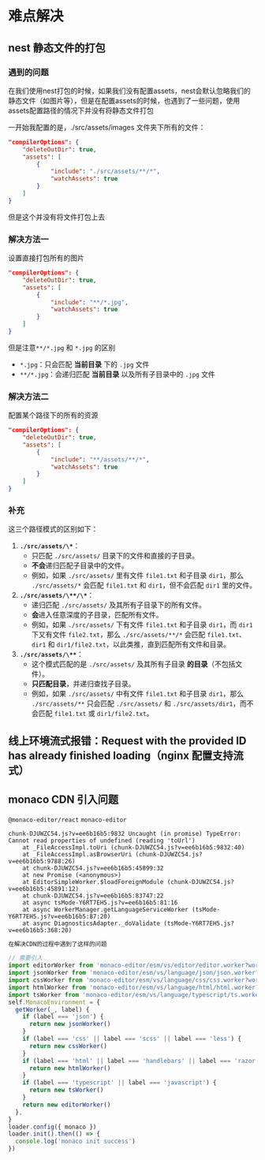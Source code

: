 # 难点解决

## nest 静态文件的打包

### 遇到的问题

在我们使用nest打包的时候，如果我们没有配置assets，nest会默认忽略我们的静态文件（如图片等），但是在配置assets的时候，也遇到了一些问题，使用assets配置路径的情况下并没有将静态文件打包

一开始我配置的是，./src/assets/images 文件夹下所有的文件：

```json
"compilerOptions": {
    "deleteOutDir": true,
    "assets": [
        {
            "include": "./src/assets/**/*",
            "watchAssets": true
        }
    ]
}
```

但是这个并没有将文件打包上去



### 解决方法一

设置直接打包所有的图片

```json
"compilerOptions": {
    "deleteOutDir": true,
    "assets": [
        {
            "include": "**/*.jpg",
            "watchAssets": true
        }
    ]
}
```

但是注意`**/*.jpg` 和 `*.jpg` 的区别

- `*.jpg`：只会匹配 **当前目录** 下的 `.jpg` 文件
- `**/*.jpg`：会递归匹配 **当前目录** 以及所有子目录中的 `.jpg` 文件



### 解决方法二

配置某个路径下的所有的资源

```json
"compilerOptions": {
    "deleteOutDir": true,
    "assets": [
        {
            "include": "**/assets/**/*",
            "watchAssets": true
        }
    ]
}
```



### 补充

这三个路径模式的区别如下：

1. **`./src/assets/\*`**：
   - 只匹配 `./src/assets/` 目录下的文件和直接的子目录。
   - **不会**递归匹配子目录中的文件。
   - 例如，如果 `./src/assets/` 里有文件 `file1.txt` 和子目录 `dir1`，那么 `./src/assets/*` 会匹配 `file1.txt` 和 `dir1`，但不会匹配 `dir1` 里的文件。
2. **`./src/assets/\**/\*`**：
   - 递归匹配 `./src/assets/` 及其所有子目录下的所有文件。
   - **会**进入任意深度的子目录，匹配所有文件。
   - 例如，如果 `./src/assets/` 下有文件 `file1.txt` 和子目录 `dir1`，而 `dir1` 下又有文件 `file2.txt`，那么 `./src/assets/**/*` 会匹配 `file1.txt`、`dir1` 和 `dir1/file2.txt`，以此类推，直到匹配所有文件和目录。
3. **`./src/assets/\**`**：
   - 这个模式匹配的是 `./src/assets/` 及其所有子目录 **的目录**（不包括文件）。
   - **只匹配目录**，并递归查找子目录。
   - 例如，如果 `./src/assets/` 中有文件 `file1.txt` 和子目录 `dir1`，那么 `./src/assets/**` 只会匹配 `./src/assets/` 和 `./src/assets/dir1`，而不会匹配 `file1.txt` 或 `dir1/file2.txt`。



## 线上环境流式报错：Request with the provided ID has already finished loading（nginx 配置支持流式）

## monaco CDN 引入问题

`@monaco-editor/react` `monaco-editor`

```
chunk-DJUWZC54.js?v=ee6b16b5:9832 Uncaught (in promise) TypeError: Cannot read properties of undefined (reading 'toUrl')
    at _FileAccessImpl.toUri (chunk-DJUWZC54.js?v=ee6b16b5:9832:40)
    at _FileAccessImpl.asBrowserUri (chunk-DJUWZC54.js?v=ee6b16b5:9788:26)
    at chunk-DJUWZC54.js?v=ee6b16b5:45899:32
    at new Promise (<anonymous>)
    at EditorSimpleWorker.$loadForeignModule (chunk-DJUWZC54.js?v=ee6b16b5:45891:12)
    at chunk-DJUWZC54.js?v=ee6b16b5:83747:22
    at async tsMode-Y6RT7EH5.js?v=ee6b16b5:81:16
    at async WorkerManager.getLanguageServiceWorker (tsMode-Y6RT7EH5.js?v=ee6b16b5:87:20)
    at async DiagnosticsAdapter._doValidate (tsMode-Y6RT7EH5.js?v=ee6b16b5:368:20)
```

```ts
在解决CDN的过程中遇到了这样的问题

// 需要引入
import editorWorker from 'monaco-editor/esm/vs/editor/editor.worker?worker'
import jsonWorker from 'monaco-editor/esm/vs/language/json/json.worker?worker'
import cssWorker from 'monaco-editor/esm/vs/language/css/css.worker?worker'
import htmlWorker from 'monaco-editor/esm/vs/language/html/html.worker?worker'
import tsWorker from 'monaco-editor/esm/vs/language/typescript/ts.worker?worker'
self.MonacoEnvironment = {
  getWorker(_, label) {
    if (label === 'json') {
      return new jsonWorker()
    }
    if (label === 'css' || label === 'scss' || label === 'less') {
      return new cssWorker()
    }
    if (label === 'html' || label === 'handlebars' || label === 'razor') {
      return new htmlWorker()
    }
    if (label === 'typescript' || label === 'javascript') {
      return new tsWorker()
    }
    return new editorWorker()
  },
}
loader.config({ monaco })
loader.init().then(() => {
  console.log('monaco init success')
})
```
